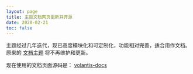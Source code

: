 ```yaml
---
layout: page
title: 主题文档网页更新并开源
date: 2020-02-21
toc: false
---
```


主题经过几年迭代，现已高度模块化和可定制化，功能相对完善，适合用作文档。原来的 [文档主题](https://github.com/xaoxuu/hexo-theme-vuex) 将不再维护和更新。

现在使用的文档页面源码是： <btn>[<i class='fas fa-code-branch'></i> volantis-docs]()</btn>
